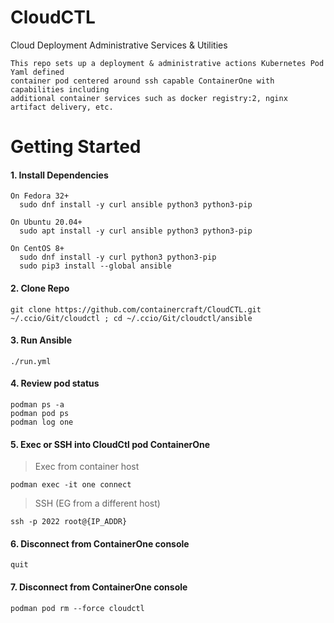 # CloudCTL
Cloud Deployment Administrative Services & Utilities

```
This repo sets up a deployment & administrative actions Kubernetes Pod Yaml defined 
container pod centered around ssh capable ContainerOne with capabilities including
additional container services such as docker registry:2, nginx artifact delivery, etc.
```

# Getting Started
####  1. Install Dependencies
```
On Fedora 32+
  sudo dnf install -y curl ansible python3 python3-pip

On Ubuntu 20.04+
  sudo apt install -y curl ansible python3 python3-pip

On CentOS 8+
  sudo dnf install -y curl python3 python3-pip
  sudo pip3 install --global ansible
```
####  2. Clone Repo
```
git clone https://github.com/containercraft/CloudCTL.git ~/.ccio/Git/cloudctl ; cd ~/.ccio/Git/cloudctl/ansible
```
####  3. Run Ansible
```
./run.yml
```
####  4. Review pod status
```
podman ps -a
podman pod ps
podman log one
```
####  5. Exec or SSH into CloudCtl pod ContainerOne
  > Exec from container host

```
podman exec -it one connect
```
  > SSH (EG from a different host)

```
ssh -p 2022 root@{IP_ADDR}
```
####  6. Disconnect from ContainerOne console
```
quit
```
####  7. Disconnect from ContainerOne console
```
podman pod rm --force cloudctl
```
